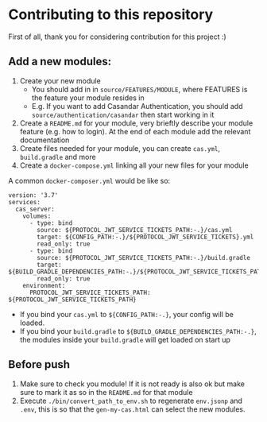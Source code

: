 # Contributing to this repository

First of all, thank you for considering contribution for this project :)

## Add a new modules:

1. Create your new module
   - You should add in in `source/FEATURES/MODULE`, where FEATURES is the feature your module resides in
   - E.g. If you want to add Casandar Authentication, you should add `source/authentication/casandar` then start working in it
2. Create a `README.md` for your module, very brieftly describe your module feature (e.g. how to login). At the end of each module add the relevant documentation
3. Create files needed for your module, you can create `cas.yml`, `build.gradle` and more
4. Create a `docker-compose.yml` linking all your new files for your module

A common `docker-composer.yml` would be like so:
```
version: '3.7'
services:
  cas_server:
    volumes: 
      - type: bind
        source: ${PROTOCOL_JWT_SERVICE_TICKETS_PATH:-.}/cas.yml
        target: ${CONFIG_PATH:-.}/${PROTOCOL_JWT_SERVICE_TICKETS}.yml
        read_only: true
      - type: bind
        source: ${PROTOCOL_JWT_SERVICE_TICKETS_PATH:-.}/build.gradle
        target: ${BUILD_GRADLE_DEPENDENCIES_PATH:-.}/${PROTOCOL_JWT_SERVICE_TICKETS_PATH:-.}/build.gradle
        read_only: true
    environment:
      PROTOCOL_JWT_SERVICE_TICKETS_PATH: ${PROTOCOL_JWT_SERVICE_TICKETS_PATH}
```
  - If you bind your `cas.yml` to `${CONFIG_PATH:-.}`, your config will be loaded.
  - If you bind your `build.gradle` to `${BUILD_GRADLE_DEPENDENCIES_PATH:-.}`, the modules inside your `build.gradle` will get loaded on start up




## Before push

1. Make sure to check you module! If it is not ready is also ok but make sure to mark it as so in the `README.md` for that module
1. Execute `./bin/convert_path_to_env.sh` to regenerate `env.jsonp` and `.env`, this is so that the `gen-my-cas.html` can select the new modules.